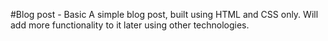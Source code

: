 #Blog post - Basic
A simple blog post, built using HTML and CSS only.  Will add more functionality to it later using other technologies. 